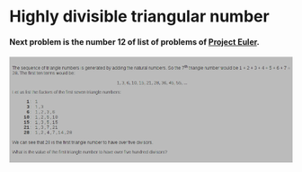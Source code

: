 # Highly divisible triangular number

#### Next problem is the number 12 of list of problems of [Project Euler](https://projecteuler.net/).

![Image](https://raw.githubusercontent.com/rigobertocanseco/project-euler-programs/master/images/12.png)